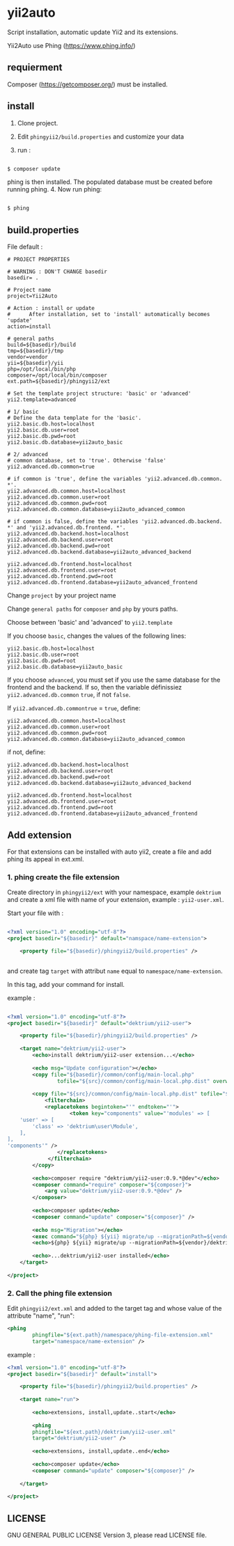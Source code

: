 # yii2auto
Script installation, automatic update Yii2 and its extensions.

Yii2Auto use Phing (https://www.phing.info/)

## requierment

Composer (https://getcomposer.org/) must be installed. 

## install

1. Clone project.

2. Edit `phingyii2/build.properties` and customize your data

3. run :

```sh

$ composer update

```

phing is then installed.
The populated database must be created before running phing.
4. Now run phing:

```sh 

$ phing

```

## build.properties

File default :

```
# PROJECT PROPERTIES

# WARNING : DON'T CHANGE basedir
basedir= . 

# Project name
project=Yii2Auto

# Action : install or update
#	   After installation, set to 'install' automatically becomes 'update'
action=install

# general paths
build=${basedir}/build
tmp=${basedir}/tmp
vendor=vendor
yii=${basedir}/yii
php=/opt/local/bin/php
composer=/opt/local/bin/composer
ext.path=${basedir}/phingyii2/ext

# Set the template project structure: 'basic' or 'advanced'
yii2.template=advanced

# 1/ basic
# Define the data template for the 'basic'.
yii2.basic.db.host=localhost
yii2.basic.db.user=root
yii2.basic.db.pwd=root
yii2.basic.db.database=yii2auto_basic

# 2/ advanced
# common database, set to 'true'. Otherwise 'false'
yii2.advanced.db.common=true

# if common is 'true', define the variables 'yii2.advanced.db.common. *'.
yii2.advanced.db.common.host=localhost
yii2.advanced.db.common.user=root
yii2.advanced.db.common.pwd=root
yii2.advanced.db.common.database=yii2auto_advanced_common

# if common is false, define the variables 'yii2.advanced.db.backend. *' and 'yii2.advanced.db.frontend. *'.
yii2.advanced.db.backend.host=localhost
yii2.advanced.db.backend.user=root
yii2.advanced.db.backend.pwd=root
yii2.advanced.db.backend.database=yii2auto_advanced_backend

yii2.advanced.db.frontend.host=localhost
yii2.advanced.db.frontend.user=root
yii2.advanced.db.frontend.pwd=root
yii2.advanced.db.frontend.database=yii2auto_advanced_frontend
```

Change `project` by your project name

Change `general paths` for `composer` and `php` by yours paths.

Choose between 'basic' and 'advanced' to `yii2.template`

If you choose `basic`, changes the values of the following lines:

```
yii2.basic.db.host=localhost
yii2.basic.db.user=root
yii2.basic.db.pwd=root
yii2.basic.db.database=yii2auto_basic
```

If you choose `advanced`, you must set if you use the same database for the frontend and the backend. If so, then the variable définissiez `yii2.advanced.db.common` `true`, if not `false`.

If `yii2.advanced.db.commontrue` = `true`, define: 

```
yii2.advanced.db.common.host=localhost
yii2.advanced.db.common.user=root
yii2.advanced.db.common.pwd=root
yii2.advanced.db.common.database=yii2auto_advanced_common
```

if not, define:

```
yii2.advanced.db.backend.host=localhost
yii2.advanced.db.backend.user=root
yii2.advanced.db.backend.pwd=root
yii2.advanced.db.backend.database=yii2auto_advanced_backend

yii2.advanced.db.frontend.host=localhost
yii2.advanced.db.frontend.user=root
yii2.advanced.db.frontend.pwd=root
yii2.advanced.db.frontend.database=yii2auto_advanced_frontend
```

## Add extension

For that extensions can be installed with auto yii2, create a file and add phing its appeal in ext.xml.

### 1. phing create the file extension

Create directory in `phingyii2/ext` with your namespace, example `dektrium` and create a xml file with name of your extension, example : `yii2-user.xml`.

Start your file with :

```xml

<?xml version="1.0" encoding="utf-8"?>
<project basedir="${basedir}" default="namspace/name-extension">

    <property file="${basedir}/phingyii2/build.properties" />
    
``` 

and create tag `target` with attribut `name` equal to `namespace/name-extension`.

In this tag, add your command for install.

example :

```xml

<?xml version="1.0" encoding="utf-8"?>
<project basedir="${basedir}" default="dektrium/yii2-user">

    <property file="${basedir}/phingyii2/build.properties" />
    
    <target name="dektrium/yii2-user">
        <echo>install dektrium/yii2-user extension...</echo>
        
        <echo msg="Update configuration"></echo>
        <copy file="${basedir}/common/config/main-local.php"
                tofile="${src}/common/config/main-local.php.dist" overwrite="true" />
                
        <copy file="${src}/common/config/main-local.php.dist" tofile="${basedir}/common/config/main-local.php" overwrite="true">
            <filterchain>
            <replacetokens begintoken="'" endtoken="'">
                    <token key="components" value="'modules' => [  
    'user' => [ 
        'class' => 'dektrium\user\Module',  
    ],  
],  
'components'" />
                </replacetokens>
             </filterchain>
        </copy>
        
        <echo>composer require "dektrium/yii2-user:0.9.*@dev"</echo>
        <composer command="require" composer="${composer}">
            <arg value="dektrium/yii2-user:0.9.*@dev" />
        </composer>
        
        <echo>composer update</echo>
        <composer command="update" composer="${composer}" />
        
        <echo msg="Migration"></echo>
        <exec command="${php} ${yii} migrate/up --migrationPath=${vendor}/dektrium/yii2-user/migrations --interactive=0" dir="${basedir}/"  />
        <echo>${php} ${yii} migrate/up --migrationPath=${vendor}/dektrium/yii2-user/migrations --interactive=0</echo>
        
        <echo>...dektrium/yii2-user installed</echo>
    </target>
    
</project>

```

### 2. Call the phing file extension

Edit `phingyii2/ext.xml` and added to the target tag and whose value of the attribute "name", "run":

```xml
<phing 
        phingfile="${ext.path}/namespace/phing-file-extension.xml" 
        target="namespace/name-extension" />
``` 

example :

```xml
<?xml version="1.0" encoding="utf-8"?>
<project basedir="${basedir}" default="install">

    <property file="${basedir}/phingyii2/build.properties" />
  
    <target name="run">
    
        <echo>extensions, install,update..start</echo>
        
        <phing 
        phingfile="${ext.path}/dektrium/yii2-user.xml" 
        target="dektrium/yii2-user" />
        
        <echo>extensions, install,update..end</echo>
        
        <echo>composer update</echo>
        <composer command="update" composer="${composer}" />
        
    </target>
    
</project>
```

## LICENSE 

GNU GENERAL PUBLIC LICENSE Version 3, please read LICENSE file.

